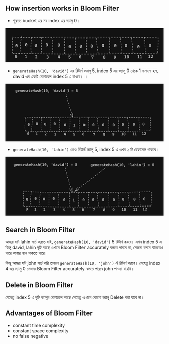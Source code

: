 ## How insertion works in Bloom Filter

- শুরুতে bucket এর সব index এর ভ্যালু 0। 

<p align="center">
  <img src="./images/bf-1.png" alt="bloom filter">
</p>

- `generateHash(10, 'david')` এর রিটার্ন ভ্যালু 5, index 5 এর ভ্যালু 0 থেকে 1 বানানো হল, david এর একটি রেফারেন্স index 5 এ রাখবে। । 

<p align="center">
  <img src="./images/bf-2.png" alt="bloom filter">
</p>

- `generateHash(10, 'lahin')` এরও রিটার্ন ভ্যালু 5, index 5 এ এখন ২ টি রেফারেন্স থাকবে। 

<p align="center">
  <img src="./images/bf-3.png" alt="bloom filter">
</p>

## Search in Bloom Filter

আমরা যদি lahin সার্চ করতে যাই, `generateHash(10, 'david')` 5 রিটার্ন করবে। এখন index 5 এ কিন্তু david, lahin দুটি আছে এখানে Bloom Filter accurately বলতে পারবে না, সেজন্য বলবে থাকতেও পারে আবার নাও থাকতে পারে। 

কিন্তু আমরা যদি john সার্চ করি তাহলে `generateHash(10, 'john')` 4 রিটার্ন করবে। যেহেতু index 4 এর ভ্যালু 0 সেজন্য Bloom Filter accurately বলতে পারবে john পাওয়া যায়নি।

## Delete in Bloom Filter

যেহেতু index 5 এ দুটি ভ্যালুর রেফারেন্স আছে সেহেতু এখানে কোনো ভ্যালু Delete করা যাবে না।

## Advantages of Bloom Filter

- constant time complexity
- constant space complexity
- no false negative